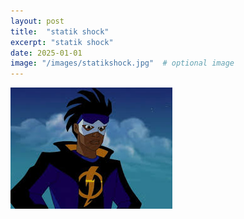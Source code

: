 ```yaml
---
layout: post
title:  "statik shock"
excerpt: "statik shock"
date: 2025-01-01
image: "/images/statikshock.jpg"  # optional image
---
```


<img src="/images/statikshock.jpg">
